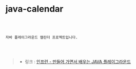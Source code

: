 # java-calendar

</br></br>

    자바 플레이그라운드 캘린더 프로젝트입니다.
    
</br></br>

> - 링크 : [인프런 - 만들어 가면서 배우는 JAVA 플레이그라운드](https://www.inflearn.com/course/java-codesquad/dashboard)
